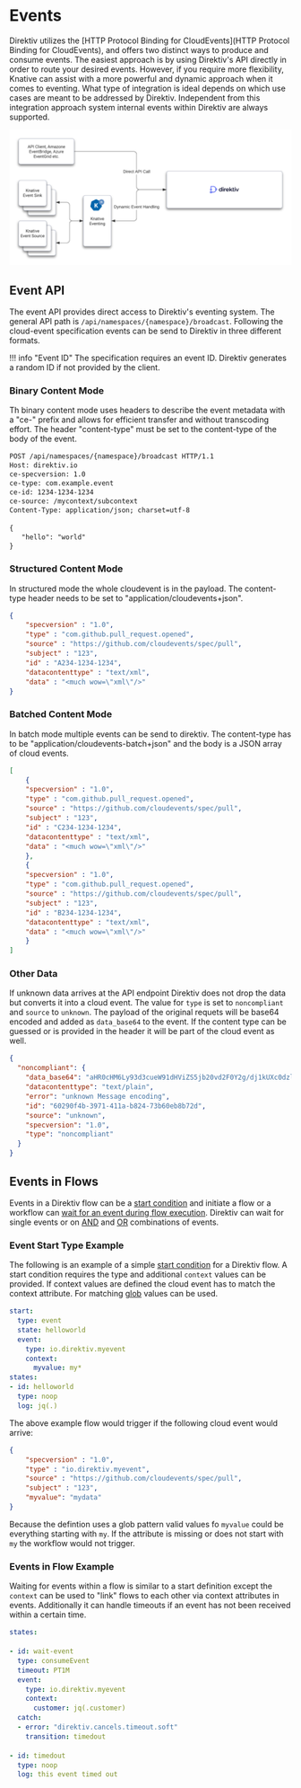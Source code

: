 # Events

Direktiv utilizes the [HTTP Protocol Binding for CloudEvents](HTTP Protocol Binding for CloudEvents), and offers two distinct ways to produce and consume events. The easiest approach is by using Direktiv's API directly in order to route your desired events. However, if you require more flexibility, Knative can assist with a more powerful and dynamic approach when it comes to eventing. What type of integration is ideal depends on which use cases are meant to be addressed by Direktiv. Independent from this integration approach system internal events within Direktiv are always supported.

![Direktiv Eventing](/assets/direktiv-events.png)

## Event API

The event API provides direct access to Direktiv's eventing system. The general API path is `/api/namespaces/{namespace}/broadcast`. Following the cloud-event specification events can be send to Direktiv in three different formats. 

!!! info "Event ID"
        The specification requires an event ID. Direktiv generates a random ID if not provided by the client.

### Binary Content Mode

Th binary content mode uses headers to describe the event metadata with a "ce-" prefix and allows for efficient transfer and without transcoding effort. The header "content-type" must be set to the content-type of the body of the event.

```
POST /api/namespaces/{namespace}/broadcast HTTP/1.1
Host: direktiv.io
ce-specversion: 1.0
ce-type: com.example.event
ce-id: 1234-1234-1234
ce-source: /mycontext/subcontext
Content-Type: application/json; charset=utf-8

{
   "hello": "world"
}
```

### Structured Content Mode

In structured mode the whole cloudevent is in the payload. The content-type header needs to be set to "application/cloudevents+json". 

```json
{
    "specversion" : "1.0",
    "type" : "com.github.pull_request.opened",
    "source" : "https://github.com/cloudevents/spec/pull",
    "subject" : "123",
    "id" : "A234-1234-1234",
    "datacontenttype" : "text/xml",
    "data" : "<much wow=\"xml\"/>"
}
```

### Batched Content Mode

In batch mode multiple events can be send to direktiv. The content-type has to be "application/cloudevents-batch+json" and the body is a JSON array of cloud events.

```json
[
    {
    "specversion" : "1.0",
    "type" : "com.github.pull_request.opened",
    "source" : "https://github.com/cloudevents/spec/pull",
    "subject" : "123",
    "id" : "C234-1234-1234",
    "datacontenttype" : "text/xml",
    "data" : "<much wow=\"xml\"/>"
    },
    {
    "specversion" : "1.0",
    "type" : "com.github.pull_request.opened",
    "source" : "https://github.com/cloudevents/spec/pull",
    "subject" : "123",
    "id" : "B234-1234-1234",
    "datacontenttype" : "text/xml",
    "data" : "<much wow=\"xml\"/>"
    }
]
```

### Other Data

If unknown data arrives at the API endpoint Direktiv does not drop the data but converts it into a cloud event. The value for `type` is set to `noncompliant` and `source` to `unknown`. The payload of the original requets will be base64 encoded and added as `data_base64` to the event. If the content type can be guessed or is provided in the header it will be part of the cloud event as well.

```json
{
  "noncompliant": {
    "data_base64": "aHR0cHM6Ly93d3cueW91dHViZS5jb20vd2F0Y2g/dj1kUXc0dzlXZ1hjUQ==",
    "datacontenttype": "text/plain",
    "error": "unknown Message encoding",
    "id": "60290f4b-3971-411a-b824-73b60eb8b72d",
    "source": "unknown",
    "specversion": "1.0",
    "type": "noncompliant"
  }
}
```

## Events in Flows

Events in a Direktiv flow can be a [start condition](/spec/workflow-yaml/starts/#startdefinition) and initiate a flow or a workflow can [wait for an event during flow execution](/spec/workflow-yaml/consume-event/). Direktiv can wait for single events or on [AND](/spec/workflow-yaml/events-and/) and [OR](/spec/workflow-yaml/events-xor/) combinations of events. 

### Event Start Type Example

The following is an example of a simple [start condition](/spec/workflow-yaml/starts/#startdefinition) for a Direktiv flow. A start condition requires the type and additional `context` values can be provided. If context values are defined the cloud event has to match the context attribute. For matching [glob](https://en.wikipedia.org/wiki/Glob_(programming)) values can be used. 

```yaml
start:
  type: event
  state: helloworld
  event:
    type: io.direktiv.myevent
    context:
      myvalue: my*
states:
- id: helloworld
  type: noop
  log: jq(.)
```

The above example flow would trigger if the following cloud event would arrive:

```json
{
    "specversion" : "1.0",
    "type" : "io.direktiv.myevent",
    "source" : "https://github.com/cloudevents/spec/pull",
    "subject" : "123",
	"myvalue": "mydata"
}
```

Because the defintion uses a glob pattern valid values fo `myvalue` could be everything starting with `my`. If the attribute is missing or does not start with `my` the workflow would not trigger.

### Events in Flow Example

Waiting for events within a flow is similar to a start definition except the `context` can be used to "link" flows to each other via context attributes in events. Additionally it can handle timeouts if an event has not been received within a certain time. 

```yaml
states:

- id: wait-event
  type: consumeEvent
  timeout: PT1M
  event:
    type: io.direktiv.myevent
    context:
      customer: jq(.customer)
  catch: 
  - error: "direktiv.cancels.timeout.soft"
    transition: timedout

- id: timedout
  type: noop
  log: this event timed out
```


